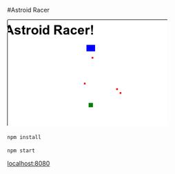 #Astroid Racer

![astroid racer](astroid_racer.png)


`npm install`

`npm start`

[localhost:8080](http://localhost:8080)
